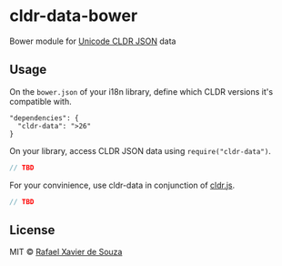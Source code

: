 # cldr-data-bower

Bower module for [Unicode CLDR JSON][] data

[Unicode CLDR JSON]: http://cldr.unicode.org/index/cldr-spec/json

## Usage

On the `bower.json` of your i18n library, define which CLDR versions it's
compatible with.

    "dependencies": {
      "cldr-data": ">26"
    }

On your library, access CLDR JSON data using `require("cldr-data")`.

```javascript
// TBD
```

For your convinience, use cldr-data in conjunction of [cldr.js][].

[cldr.js]: https://github.com/rxaviers/cldrjs

```javascript
// TBD
```

## License

MIT © [Rafael Xavier de Souza](http://rafael.xavier.blog.br)
